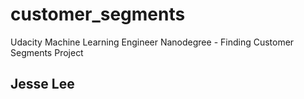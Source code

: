 # customer_segments
Udacity Machine Learning Engineer Nanodegree - Finding Customer Segments Project

## Jesse Lee
